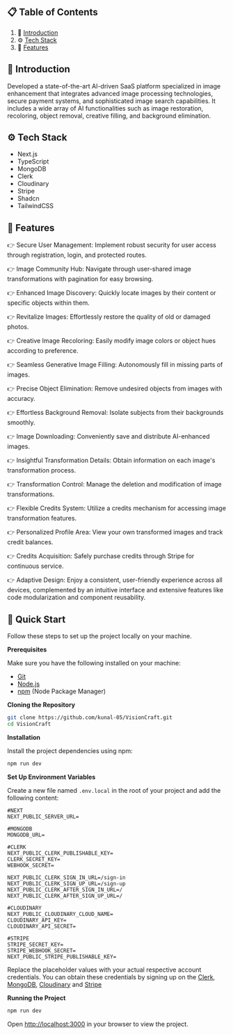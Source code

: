 

## 📋 <a name="table">Table of Contents</a>

1. 🤖 [Introduction](#introduction)
2. ⚙️ [Tech Stack](#tech-stack)
3. 🔋 [Features](#features)



## <a name="introduction">🤖 Introduction</a>

Developed a state-of-the-art AI-driven SaaS platform specialized in image enhancement that integrates advanced image processing technologies, secure payment systems, and sophisticated image search capabilities. It includes a wide array of AI functionalities such as image restoration, recoloring, object removal, creative filling, and background elimination. 



## <a name="tech-stack">⚙️ Tech Stack</a>

- Next.js
- TypeScript
- MongoDB
- Clerk
- Cloudinary
- Stripe
- Shadcn
- TailwindCSS

## <a name="features">🔋 Features</a>

👉 Secure User Management: Implement robust security for user access through registration, login, and protected routes.

👉 Image Community Hub: Navigate through user-shared image transformations with pagination for easy browsing.

👉 Enhanced Image Discovery: Quickly locate images by their content or specific objects within them.

👉 Revitalize Images: Effortlessly restore the quality of old or damaged photos.

👉 Creative Image Recoloring: Easily modify image colors or object hues according to preference.

👉 Seamless Generative Image Filling: Autonomously fill in missing parts of images.

👉 Precise Object Elimination: Remove undesired objects from images with accuracy.

👉 Effortless Background Removal: Isolate subjects from their backgrounds smoothly.

👉 Image Downloading: Conveniently save and distribute AI-enhanced images.

👉 Insightful Transformation Details: Obtain information on each image's transformation process.

👉 Transformation Control: Manage the deletion and modification of image transformations.

👉 Flexible Credits System: Utilize a credits mechanism for accessing image transformation features.

👉 Personalized Profile Area: View your own transformed images and track credit balances.

👉 Credits Acquisition: Safely purchase credits through Stripe for continuous service.

👉 Adaptive Design: Enjoy a consistent, user-friendly experience across all devices, complemented by an intuitive interface and extensive features like code modularization and component reusability.

## <a name="quick-start">🤸 Quick Start</a>

Follow these steps to set up the project locally on your machine.

**Prerequisites**

Make sure you have the following installed on your machine:

- [Git](https://git-scm.com/)
- [Node.js](https://nodejs.org/en)
- [npm](https://www.npmjs.com/) (Node Package Manager)

**Cloning the Repository**

```bash
git clone https://github.com/kunal-05/VisionCraft.git
cd VisionCraft
```

**Installation**

Install the project dependencies using npm:

```bash
npm run dev
```

**Set Up Environment Variables**

Create a new file named `.env.local` in the root of your project and add the following content:

```env
#NEXT
NEXT_PUBLIC_SERVER_URL=

#MONGODB
MONGODB_URL=

#CLERK
NEXT_PUBLIC_CLERK_PUBLISHABLE_KEY=
CLERK_SECRET_KEY=
WEBHOOK_SECRET=

NEXT_PUBLIC_CLERK_SIGN_IN_URL=/sign-in
NEXT_PUBLIC_CLERK_SIGN_UP_URL=/sign-up
NEXT_PUBLIC_CLERK_AFTER_SIGN_IN_URL=/
NEXT_PUBLIC_CLERK_AFTER_SIGN_UP_URL=/

#CLOUDINARY
NEXT_PUBLIC_CLOUDINARY_CLOUD_NAME=
CLOUDINARY_API_KEY=
CLOUDINARY_API_SECRET=

#STRIPE
STRIPE_SECRET_KEY=
STRIPE_WEBHOOK_SECRET=
NEXT_PUBLIC_STRIPE_PUBLISHABLE_KEY=
```

Replace the placeholder values with your actual respective account credentials. You can obtain these credentials by signing up on the [Clerk](https://clerk.com/), [MongoDB](https://www.mongodb.com/), [Cloudinary](https://cloudinary.com/) and [Stripe](https://stripe.com)

**Running the Project**

```bash
npm run dev
```

Open [http://localhost:3000](http://localhost:3000) in your browser to view the project.


